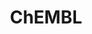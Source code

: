 ---
bigquery: https://console.cloud.google.com/bigquery?p=patents-public-data&d=ebi_chembl&page=dataset
citation: '"The ChEMBL database in 2017." Anna Gaulton, Anne Hersey, Michał Nowotka,
  A Patrícia Bento, Jon Chambers, David Mendez, Prudence Mutowo, Francis Atkinson,
  Louisa J Bellis, Elena Cibrián-Uhalte, Mark Davies, Nathan Dedman, Anneli Karlsson,
  María Paula Magariños, John P Overington, George Papadatos, Ines Smit, Andrew R
  Leach Nucleic acids Research (2017) 45 (Database Issue), D945-D954'
contributors: European Bioinformatics Institute
cost: None
description: ChEMBL Data is a manually curated database of small molecules used in
  drug discovery, including information about existing patented drugs.
documentation: 'schema: https://www.ebi.ac.uk/chembl/db_schema


  '
last_edit: 04/13/2022, 05:24:51
location: https://console.cloud.google.com/marketplace/product/google_patents_public_datasets/chembl
maintained_by: EMBL-EBI, an outstation of European Molecular Biology Laboratory
related_publications: '

  ChEMBL: towards direct deposition of bioassay data.


  Mendez D, Gaulton A, Bento AP, Chambers J, De Veij M, Félix E, Magariños MP, Mosquera
  JF, Mutowo P, Nowotka M, Gordillo-Marañón M, Hunter F, Junco L, Mugumbate G, Rodriguez-Lopez
  M, Atkinson F, Bosc N, Radoux CJ, Segura-Cabrera A, Hersey A, Leach AR.


  — Nucleic Acids Res. 2019; 47(D1):D930-D940. doi: 10.1093/nar/gky1075

  '
schema_fields:
- first_in_class
- cx_most_bpka
- oral
- definition
- mc_tax_id
- previous_company
- targrel_id
- tid_fixed
- target_mapping
- efo_id
- activity_id
- efo_term
- class_level
- comments
- max_phase_for_ind
- db_source
- rtb
- mesh_id
- cell_ontology_id
- ad_type
- mechanism_of_action
- country
- standard_units
- lle
- assay_cell_type
- molecular_mechanism
- tax_id
- formulation_id
- protein_class_desc
- molfile
- hrac_class_id
- standard_value
- doc_type
- std_act_id
- innovator_company
- parent_molregno
- num_ro5_violations
- usan_substem
- site_residues
- cx_most_apka
- warning_year
- helm_notation
- drug_substance_flag
- as_id
- doc_id
- parenteral
- pref_name
- mc_target_accession
- sequence
- isoform
- relation
- route
- alogp
- warning_class
- assay_test_type
- cx_logd
- volume
- submission_date
- mw_freebase
- metabolite_record_id
- acd_logp
- src_description
- cell_source_tax_id
- major_class
- tissue_id
- canonical_smiles
- natural_product
- oc_id
- parent_type
- journal
- who_name
- accession
- parent_go_id
- withdrawn_year
- alert_id
- heavy_atoms
- polymer_flag
- action_type
- published_units
- dosed_ingredient
- path
- value
- prodrug
- assay_id
- ap_id
- component_id
- standard_flag
- text_value
- smarts
- num_lipinski_ro5_violations
- drug_record_id
- src_compound_id
- acd_most_apka
- irac_code
- applicant_full_name
- issue
- standard_type
- biocomp_id
- data_validity_comment
- indref_id
- targcomp_id
- assay_category
- cell_source_tissue
- therapeutic_flag
- uo_units
- co_stem_id
- toid
- warning_type
- mc_target_type
- frac_class_id
- type
- l1
- sei
- assay_subcellular_fraction
- annotation
- smid
- cl_lincs_id
- relationship_desc
- potential_duplicate
- orig_description
- job_id
- organism
- ro3_pass
- drug_product_flag
- usan_stem_definition
- domain_id
- assay_class_id
- ddd_id
- indication_class
- res_stem_id
- curation_comment
- selectivity_comment
- name
- parameter_type
- result_flag
- pubmed_id
- status
- product_id
- source_domain_id
- met_comment
- db_version
- withdrawn_flag
- hrac_code
- pchembl_value
- ingredient
- irac_class_id
- assay_organism
- activity_count
- level2_description
- full_mwt
- aromatic_rings
- inorganic_flag
- level4_description
- src_short_name
- updated_on
- atc_code
- mc_organism
- caloha_id
- l5
- disease_efficacy
- molecule_type
- mec_id
- src_assay_id
- ddd_admr
- bao_endpoint
- subgroup
- aidx
- version
- predbind_id
- stem
- frac_code
- protein_class_synonym
- approval_date
- protclasssyn_id
- mol_irac_id
- activity_comment
- record_id
- ddd_value
- bao_id
- level1
- acd_most_bpka
- dosage_form
- mecref_id
- drugind_id
- full_molformula
- warning_id
- aspect
- published_relation
- site_id
- chebi_par_id
- acd_logd
- target_type
- priority
- rgid
- withdrawn_reason
- component_synonym
- withdrawn_class
- l7
- substrate_record_id
- hbd
- hba_lipinski
- start_position
- mc_target_name
- variant_id
- met_id
- published_type
- curated_by
- comp_go_id
- clo_id
- short_name
- research_stem
- ref_type
- pathway_id
- strength
- alert_set_id
- confidence_score
- chirality
- usan_stem_id
- max_phase
- tid
- authors
- molsyn_id
- actsm_id
- stat
- cell_source_organism
- structure_type
- upper_value
- molregno
- warnref_id
- binding_site_comment
- patent_use_code
- last_active
- l3
- mesh_heading
- trade_name
- ref_url
- assay_desc
- comp_class_id
- synonyms
- compound_name
- abstract
- warning_description
- mechanism_comment
- level3_description
- creation_date
- normal_range_min
- compound_key
- species_group_flag
- topical
- standard_inchi
- units
- hba
- target_desc
- availability_type
- met_conversion
- warning_country
- delist_flag
- usan_stem
- l8
- site_name
- syn_type
- cidx
- qed_weighted
- ddd_units
- standard_upper_value
- domain_description
- usan_year
- qudt_units
- standard_relation
- class_type
- entity_type
- molecular_species
- psa
- first_approval
- l6
- standard_text_value
- black_box_warning
- chembl_id
- published_value
- uberon_id
- ridx
- assay_strain
- level2
- who_extra
- end_position
- level4
- entity_id
- related_tid
- mol_frac_id
- homologue
- protein_class_id
- active_molregno
- idx
- prediction_method
- company
- nda_type
- num_alerts
- source
- l2
- sitecomp_id
- ddd_comment
- cellosaurus_id
- log_id
- domain_type
- publication_number
- tbl
- level3
- mw_monoisotopic
- standard_inchi_key
- compd_id
- level5
- title
- mol_atc_id
- prod_pat_id
- parent_id
- stem_class
- direct_interaction
- relationship_type
- label
- go_id
- mol_hrac_id
- enzyme_tid
- bto_id
- metref_id
- relationship
- cell_id
- patent_expire_date
- cell_name
- domain_name
- pathway_key
- confidence
- src_id
- parameter_value
- compsyn_id
- description
- hbd_lipinski
- set_name
- first_page
- bei
- patent_no
- normal_range_max
- assay_tax_id
- component_type
- cx_logp
- patent_id
- last_page
- active_ingredient
- assay_source
- sequence_md5sum
- cell_description
- assay_type
- assay_tissue
- year
- l4
- downgraded
- ref_id
- le
- mutation
- enzyme_name
- updated_by
- alert_name
- cpd_str_alert_id
- bao_format
- doi
- assay_param_id
- level1_description
- withdrawn_country
- ass_cls_map_id
shortname: chembl
tags:
- biotechnology
- health
- chemical
- bioinformatics
- medical
terms_of_use: CC BY-SA 3.0
title: ChEMBL
uuid: e232a192-965c-4ec9-904c-155b6dfe56c5
---